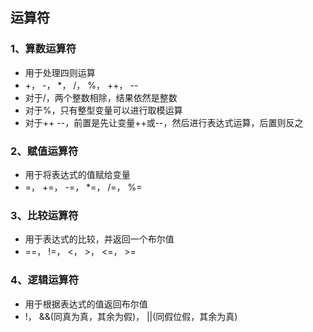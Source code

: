 ## 运算符

### 1、算数运算符
- 用于处理四则运算
- \+， -， *， /， %， ++， --
- 对于/，两个整数相除，结果依然是整数
- 对于%，只有整型变量可以进行取模运算
- 对于++ --，前置是先让变量++或--，然后进行表达式运算，后置则反之

### 2、赋值运算符
- 用于将表达式的值赋给变量
- =， +=， -=， *=， /=， %= 

### 3、比较运算符
- 用于表达式的比较，并返回一个布尔值
- ==， !=， <， >， <=， >=

### 4、逻辑运算符
- 用于根据表达式的值返回布尔值
- !， &&(同真为真，其余为假)， ||(同假位假，其余为真)
